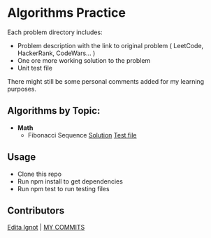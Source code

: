 # Algorithms Practice

Each problem directory includes:
-   Problem description with the link to original problem ( LeetCode, HackerRank, CodeWars... )
-   One ore more working solution to the problem
-   Unit test file

There might still be some personal comments added for my learning purposes. 

## Algorithms by Topic:
- **Math**
    * Fibonacci Sequence [Solution](https://github.com/edignot/algorithm-data-structure-practice/blob/master/src/fibonacci-sequence/fibonacci-sequence.js) [Test file](https://github.com/edignot/algorithm-data-structure-practice/blob/master/src/fibonacci-sequence/fibonacci-sequence.test.js)

## Usage
-   Clone this repo
-   Run npm install to get dependencies
-   Run npm test to run testing files

## Contributors
[Edita Ignot](https://github.com/edignot) | [MY COMMITS](https://github.com/edignot/algorithms/commits/master?author=edignot&branch=master)
